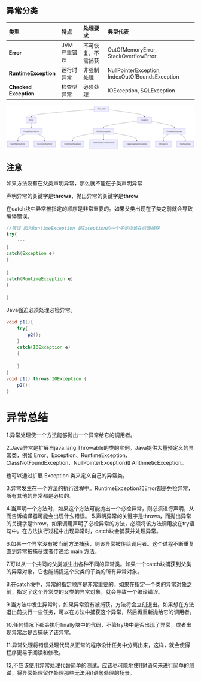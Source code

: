 ## 异常分类

| 类型                  | 特点         | 处理要求           | 典型代表                                        |
| :-------------------- | :----------- | :----------------- | :---------------------------------------------- |
| **Error**             | JVM 严重错误 | 不可恢复，不需捕获 | OutOfMemoryError, StackOverflowError            |
| **RuntimeException**  | 运行时异常   | 非强制处理         | NullPointerException, IndexOutOfBoundsException |
| **Checked Exception** | 检查型异常   | 必须处理           | IOException, SQLException                       |

![Exception](../Exception.png)
## 注意

如果方法没有在父类声明异常，那么就不能在子类声明异常

声明异常的关键字是**throws**，抛出异常的关键字是**throw**

在catch块中异常被指定的顺序是非常重要的。如果父类出现在子类之前就会导致编译错误。

```java
//错误 因为RuntimeException 是Exception的一个子类应该在前面捕获
try{
	···
}
catch(Exception e)
{

}
catch(RuntimeException e)
{

}
```

Java强迫必须处理必检异常。

```java
void p1(){
	try{
		p2();
	}
	catch(IOException e) 
	{
	
	}
}
void p1() throws IOException {
	p2();
}
```

# 异常总结

1.异常处理使一个方法能够抛出一个异常给它的调用者。

2.Java异常是扩展自java.lang.Throwable的类的实例。Java提供大量预定义的异常类，例如,Error、Exception、RuntimeException、ClassNotFoundException、NullPointerException和 ArithmeticException。

也可以通过扩展 Exception 类来定义自己的异常类。

3.异常发生在一个方法的执行过程中。RuntimeException和Error都是免检异常，所有其他的异常都是必检的。

4.当声明一个方法时，如果这个方法可能抛出一个必检异常，则必须进行声明，从而告诉编译器可能会出现什么错误。
5.声明异常的关键字是throws，而抛出异常的关键字是throw。如果调用声明了必检异常的方法，必须将该方法调用放在try语句中。在方法执行过程中出现异常时，catch块会捕获并处理异常。

6.如果一个异常没有被当前方法捕获，则该异常被传给调用者。这个过程不断重复直到异常被捕获或者传递给 main 方法。

7.可以从一个共同的父类派生出各种不同的异常类。如果一个catch块捕获到父类的异常对象，它也能捕捉这个父类的子类的所有异常对象。

8.在catch块中，异常的指定顺序是非常重要的。如果在指定一个类的异常对象之前，指定了这个异常类的父类的异常对象，就会导致一个编译错误。

9.当方法中发生异常时，如果异常没有被捕获，方法将会立刻退出。如果想在方法退出前执行一些任务，可以在方法中捕获这个异常，然后再重新抛给它的调用者。

10.任何情况下都会执行finally块中的代码，不管try块中是否出现了异常，或者出现异常后是否捕获了该异常。

11.异常处理将错误处理代码从正常的程序设计任务中分离出来，这样，就会使得程序更易于阅读和修改。

12,不应该使用异常处理代替简单的测试。应该尽可能地使用if语句来进行简单的测试，将异常处理留作处理那些无法用if语句处理的场景。
